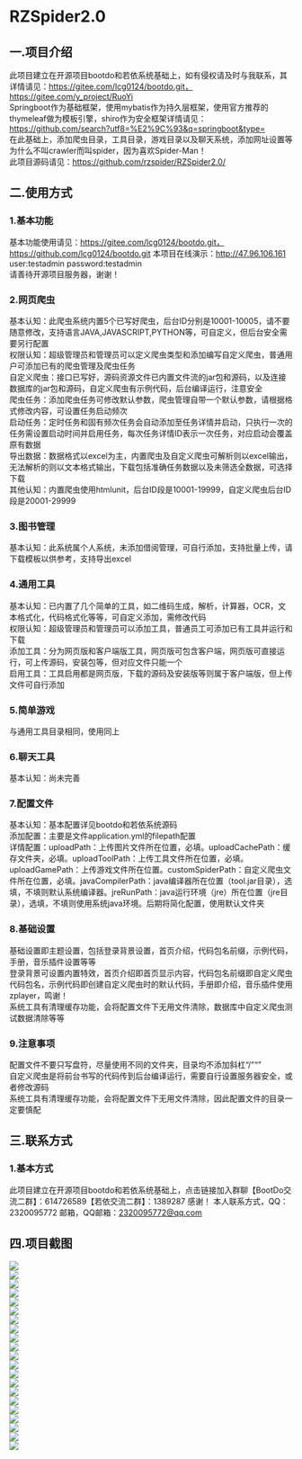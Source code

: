 # RZSpider2.0
## 一.项目介绍
此项目建立在开源项目bootdo和若依系统基础上，如有侵权请及时与我联系，其详情请见：https://gitee.com/lcg0124/bootdo.git，https://gitee.com/y_project/RuoYi  
Springboot作为基础框架，使用mybatis作为持久层框架，使用官方推荐的thymeleaf做为模板引擎，shiro作为安全框架详情请见：https://github.com/search?utf8=%E2%9C%93&q=springboot&type=  
在此基础上，添加爬虫目录，工具目录，游戏目录以及聊天系统，添加网址设置等  
为什么不叫crawler而叫spider，因为喜欢Spider-Man！  
此项目源码请见：https://github.com/rzspider/RZSpider2.0/  
## 二.使用方式
### 1.基本功能
基本功能使用请见：https://gitee.com/lcg0124/bootdo.git，https://github.com/lcg0124/bootdo.git
本项目在线演示：http://47.96.106.161  user:testadmin  password:testadmin  
请善待开源项目服务器，谢谢！
### 2.网页爬虫
基本认知：此爬虫系统内置5个已写好爬虫，后台ID分别是10001-10005，请不要随意修改，支持语言JAVA,JAVASCRIPT,PYTHON等，可自定义，但后台安全需要另行配置  
权限认知：超级管理员和管理员可以定义爬虫类型和添加编写自定义爬虫，普通用户可添加已有的爬虫管理及爬虫任务  
自定义爬虫：接口已写好，源码资源文件已内置文件流的jar包和源码，以及连接数据库的jar包和源码，自定义爬虫有示例代码，后台编译运行，注意安全  
爬虫任务：添加爬虫任务可修改默认参数，爬虫管理自带一个默认参数，请根据格式修改内容，可设置任务启动频次  
启动任务：定时任务和固有频次任务会自动添加至任务详情并启动，只执行一次的任务需设置启动时间并启用任务，每次任务详情ID表示一次任务，对应启动会覆盖原有数据  
导出数据：数据格式以excel为主，内置爬虫及自定义爬虫可解析则以excel输出，无法解析的则以文本格式输出，下载包括准确任务数据以及未筛选全数据，可选择下载  
其他认知：内置爬虫使用htmlunit，后台ID段是10001-19999，自定义爬虫后台ID段是20001-29999  
### 3.图书管理
基本认知：此系统属个人系统，未添加借阅管理，可自行添加，支持批量上传，请下载模板以供参考，支持导出excel
### 4.通用工具
基本认知：已内置了几个简单的工具，如二维码生成，解析，计算器，OCR，文本格式化，代码格式化等等，可自定义添加，需修改代码  
权限认知：超级管理员和管理员可以添加工具，普通员工可添加已有工具并运行和下载  
添加工具：分为网页版和客户端版工具，网页版可包含客户端，网页版可直接运行，可上传源码，安装包等，但对应文件只能一个  
启用工具：工具启用都是网页版，下载的源码及安装版等则属于客户端版，但上传文件可自行添加  
### 5.简单游戏
与通用工具目录相同，使用同上
### 6.聊天工具
基本认知：尚未完善
### 7.配置文件
基本认知：基本配置详见bootdo和若依系统源码  
添加配置：主要是文件application.yml的filepath配置  
详情配置：uploadPath：上传图片文件所在位置，必填。uploadCachePath：缓存文件夹，必填。uploadToolPath：上传工具文件所在位置，必填。 uploadGamePath：上传游戏文件所在位置。customSpiderPath：自定义爬虫文件所在位置，必填。javaCompilerPath：java编译器所在位置（tool.jar目录），选填，不填则默认系统编译器。jreRunPath：java运行环境（jre）所在位置（jre目录），选填，不填则使用系统java环境。后期将简化配置，使用默认文件夹  
### 8.基础设置
基础设置即主题设置，包括登录背景设置，首页介绍，代码包名前缀，示例代码，手册，音乐插件设置等等  
登录背景可设置内置特效，首页介绍即首页显示内容，代码包名前缀即自定义爬虫代码包名，示例代码即创建自定义爬虫时的默认代码，手册即介绍，音乐插件使用zplayer，鸣谢！  
系统工具有清理缓存功能，会将配置文件下无用文件清除，数据库中自定义爬虫测试数据清除等等  
### 9.注意事项
配置文件不要只写盘符，尽量使用不同的文件夹，目录均不添加斜杠“/”“”  
自定义爬虫是将前台书写的代码传到后台编译运行，需要自行设置服务器安全，或者修改源码  
系统工具有清理缓存功能，会将配置文件下无用文件清除，因此配置文件的目录一定要慎配  
## 三.联系方式
### 1.基本方式
此项目建立在开源项目bootdo和若依系统基础上，点击链接加入群聊【BootDo交流二群】：614726589【若依交流二群】：1389287 感谢！
本人联系方式，QQ：2320095772
邮箱，QQ邮箱：2320095772@qq.com
## 四.项目截图
![](https://github.com/ricozhou/RZSpider2.0/raw/master/RZSpider2.0/image/20180809120334.png)  
![](https://github.com/ricozhou/RZSpider2.0/raw/master/RZSpider2.0/image/20180809120414.png)  
![](https://github.com/ricozhou/RZSpider2.0/raw/master/RZSpider2.0/image/20180809120451.png)  
![](https://github.com/ricozhou/RZSpider2.0/raw/master/RZSpider2.0/image/20180809120507.png)  
![](https://github.com/ricozhou/RZSpider2.0/raw/master/RZSpider2.0/image/20180809120601.png)  
![](https://github.com/ricozhou/RZSpider2.0/raw/master/RZSpider2.0/image/20180809120611.png)  
![](https://github.com/ricozhou/RZSpider2.0/raw/master/RZSpider2.0/image/20180809120629.png)  
![](https://github.com/ricozhou/RZSpider2.0/raw/master/RZSpider2.0/image/20180809120638.png)  
![](https://github.com/ricozhou/RZSpider2.0/raw/master/RZSpider2.0/image/20180809120651.png)  
![](https://github.com/ricozhou/RZSpider2.0/raw/master/RZSpider2.0/image/20180809120707.png)  
![](https://github.com/ricozhou/RZSpider2.0/raw/master/RZSpider2.0/image/20180809120732.png)  
![](https://github.com/ricozhou/RZSpider2.0/raw/master/RZSpider2.0/image/20180809121526.png)  
![](https://github.com/ricozhou/RZSpider2.0/raw/master/RZSpider2.0/image/20180809121547.png)  
![](https://github.com/ricozhou/RZSpider2.0/raw/master/RZSpider2.0/image/20180809121609.png)  
![](https://github.com/ricozhou/RZSpider2.0/raw/master/RZSpider2.0/image/20180809121653.png)  
![](https://github.com/ricozhou/RZSpider2.0/raw/master/RZSpider2.0/image/20180809121735.png)  
![](https://github.com/ricozhou/RZSpider2.0/raw/master/RZSpider2.0/image/20180809121823.png)  
![](https://github.com/ricozhou/RZSpider2.0/raw/master/RZSpider2.0/image/20180809121844.png)  
![](https://github.com/ricozhou/RZSpider2.0/raw/master/RZSpider2.0/image/20180809121956.png)  
![](https://github.com/ricozhou/RZSpider2.0/raw/master/RZSpider2.0/image/20180809122045.png)  
![](https://github.com/ricozhou/RZSpider2.0/raw/master/RZSpider2.0/image/20180809122145.png)  
